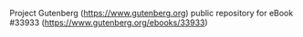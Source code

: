 Project Gutenberg (https://www.gutenberg.org) public repository for eBook #33933 (https://www.gutenberg.org/ebooks/33933)

